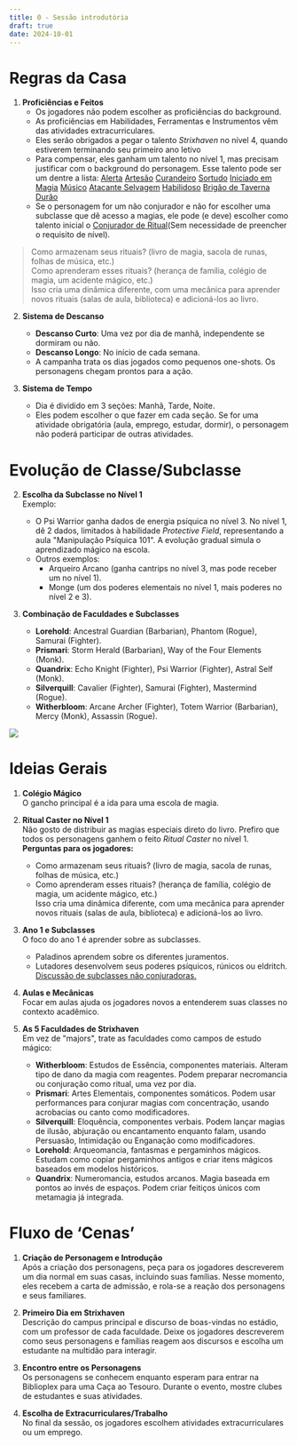 ```yaml
---
title: 0 - Sessão introdutória
draft: true
date: 2024-10-01
---
```

# Regras da Casa

1. **Proficiências e Feitos**  
   - Os jogadores não podem escolher as proficiências do background.  
   - As proficiências em Habilidades, Ferramentas e Instrumentos vêm das atividades extracurriculares.  
   - Eles serão obrigados a pegar o talento _Strixhaven_ no nível 4, quando estiverem terminando seu primeiro ano letivo
   - Para compensar, eles ganham um talento no nível 1, mas precisam justificar com o background do personagem. Esse talento pode ser um dentre a lista:
		[Alerta](https://5e.tools/feats.html#alert_xphb)
		[Artesão](https://5e.tools/feats.html#crafter_xphb)
		[Curandeiro](https://5e.tools/feats.html#healer_xphb)
		[Sortudo](https://5e.tools/feats.html#lucky_xphb)
		[Iniciado em Magia](https://5e.tools/feats.html#magic%20initiate_xphb)
		[Músico](https://5e.tools/feats.html#musician_xphb)
		[Atacante Selvagem](https://5e.tools/feats.html#savage%20attacker_xphb)
		[Habilidoso](https://5e.tools/feats.html#skilled_xphb)
		[Brigão de Taverna](https://5e.tools/feats.html#tavern%20brawler_xphb)
		[Durão](https://5e.tools/feats.html#tough_xphb)
   - Se o personagem for um não conjurador e não for escolher uma subclasse que dê acesso a magias, ele pode (e deve) escolher como talento inicial o [Conjurador de Ritual](https://5e.tools/feats.html#ritual%20caster_xphb)(Sem necessidade de preencher o requisito de nível).
> Como armazenam seus rituais? (livro de magia, sacola de runas, folhas de música, etc.)  
> Como aprenderam esses rituais? (herança de família, colégio de magia, um acidente mágico, etc.)  
	   Isso cria uma dinâmica diferente, com uma mecânica para aprender novos rituais (salas de aula, biblioteca) e adicioná-los ao livro.


2. **Sistema de Descanso**  
   - **Descanso Curto**: Uma vez por dia de manhã, independente se dormiram ou não.  
   - **Descanso Longo**: No início de cada semana.  
   - A campanha trata os dias jogados como pequenos one-shots. Os personagens chegam prontos para a ação.

3. **Sistema de Tempo**  
   - Dia é dividido em 3 seções: Manhã, Tarde, Noite.  
   - Eles podem escolher o que fazer em cada seção. Se for uma atividade obrigatória (aula, emprego, estudar, dormir), o personagem não poderá participar de outras atividades.

# Evolução de Classe/Subclasse

2. **Escolha da Subclasse no Nível 1**  
   Exemplo:  
   - O Psi Warrior ganha dados de energia psíquica no nível 3. No nível 1, dê 2 dados, limitados à habilidade _Protective Field_, representando a aula "Manipulação Psíquica 101". A evolução gradual simula o aprendizado mágico na escola.  
   - Outros exemplos:  
     - Arqueiro Arcano (ganha cantrips no nível 3, mas pode receber um no nível 1).  
     - Monge (um dos poderes elementais no nível 1, mais poderes no nível 2 e 3).

3. **Combinação de Faculdades e Subclasses**  
   - **Lorehold**: Ancestral Guardian (Barbarian), Phantom (Rogue), Samurai (Fighter).  
   - **Prismari**: Storm Herald (Barbarian), Way of the Four Elements (Monk).  
   - **Quandrix**: Echo Knight (Fighter), Psi Warrior (Fighter), Astral Self (Monk).  
   - **Silverquill**: Cavalier (Fighter), Samurai (Fighter), Mastermind (Rogue).  
   - **Witherbloom**: Arcane Archer (Fighter), Totem Warrior (Barbarian), Mercy (Monk), Assassin (Rogue).

![](https://5e.tools/img/book/SCC/000-00-001.welcome-splash.webp)
# Ideias Gerais

1. **Colégio Mágico**  
   O gancho principal é a ida para uma escola de magia.

2. **Ritual Caster no Nível 1**  
   Não gosto de distribuir as magias especiais direto do livro. Prefiro que todos os personagens ganhem o feito _Ritual Caster_ no nível 1.  
   **Perguntas para os jogadores:**  
   - Como armazenam seus rituais? (livro de magia, sacola de runas, folhas de música, etc.)  
   - Como aprenderam esses rituais? (herança de família, colégio de magia, um acidente mágico, etc.)  
   Isso cria uma dinâmica diferente, com uma mecânica para aprender novos rituais (salas de aula, biblioteca) e adicioná-los ao livro.

3. **Ano 1 e Subclasses**  
   O foco do ano 1 é aprender sobre as subclasses.  
   - Paladinos aprendem sobre os diferentes juramentos.  
   - Lutadores desenvolvem seus poderes psíquicos, rúnicos ou eldritch.  
   [Discussão de subclasses não conjuradoras.](https://www.reddit.com/r/StrixhavenDMs/comments/rhcvy7/ideas_for_the_non_spellcasting_classes/?utm_source=share&utm_medium=ios_app&utm_name=iossmf)

4. **Aulas e Mecânicas**  
   Focar em aulas ajuda os jogadores novos a entenderem suas classes no contexto acadêmico.

5. **As 5 Faculdades de Strixhaven**  
   Em vez de "majors", trate as faculdades como campos de estudo mágico:  
   - **Witherbloom**: Estudos de Essência, componentes materiais. Alteram tipo de dano da magia com reagentes. Podem preparar necromancia ou conjuração como ritual, uma vez por dia.  
   - **Prismari**: Artes Elementais, componentes somáticos. Podem usar performances para conjurar magias com concentração, usando acrobacias ou canto como modificadores.  
   - **Silverquill**: Eloquência, componentes verbais. Podem lançar magias de ilusão, abjuração ou encantamento enquanto falam, usando Persuasão, Intimidação ou Enganação como modificadores.  
   - **Lorehold**: Arqueomancia, fantasmas e pergaminhos mágicos. Estudam como copiar pergaminhos antigos e criar itens mágicos baseados em modelos históricos.  
   - **Quandrix**: Numeromancia, estudos arcanos. Magia baseada em pontos ao invés de espaços. Podem criar feitiços únicos com metamagia já integrada.

# Fluxo de ‘Cenas’

1. **Criação de Personagem e Introdução**  
   Após a criação dos personagens, peça para os jogadores descreverem um dia normal em suas casas, incluindo suas famílias. Nesse momento, eles recebem a carta de admissão, e rola-se a reação dos personagens e seus familiares.

2. **Primeiro Dia em Strixhaven**  
   Descrição do campus principal e discurso de boas-vindas no estádio, com um professor de cada faculdade. Deixe os jogadores descreverem como seus personagens e famílias reagem aos discursos e escolha um estudante na multidão para interagir.

3. **Encontro entre os Personagens**  
   Os personagens se conhecem enquanto esperam para entrar na Biblioplex para uma Caça ao Tesouro. Durante o evento, mostre clubes de estudantes e suas atividades.

4. **Escolha de Extracurriculares/Trabalho**  
   No final da sessão, os jogadores escolhem atividades extracurriculares ou um emprego.


